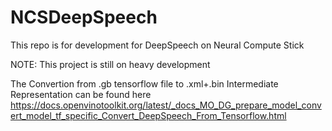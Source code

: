 # NCSDeepSpeech
This repo is for development for DeepSpeech on Neural Compute Stick


NOTE: This project is still on heavy development

The Convertion from .gb tensorflow file to .xml+.bin Intermediate Representation can be found here
https://docs.openvinotoolkit.org/latest/_docs_MO_DG_prepare_model_convert_model_tf_specific_Convert_DeepSpeech_From_Tensorflow.html
